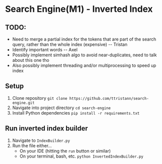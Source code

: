 # Search Engine(M1) - Inverted Index

## TODO:
- Need to merge a partial index for the tokens that are part of the search query, rather than the whole index (expensive) -- Tristan
- Identify important words -- Axel
- Possibly implement simhash algo to avoid near-duplicates, need to talk about this one tho
- Also possibly implement threading and/or multiprocessing to speed up index


## Setup
1. Clone repository ```git clone https://github.com/ttristann/search-engine.git```
2. Navigate into project directory ```cd search-engine```
3. Install Python dependencies ```pip install -r requirements.txt```


## Run inverted index builder
1. Navigate to ```IndexBuilder.py```
2. Run the file either...
    - On your IDE (hitting the ```run``` button or similar)
    - On your terminal, bash, etc. 
    ```python InvertedIndexBuilder.py```